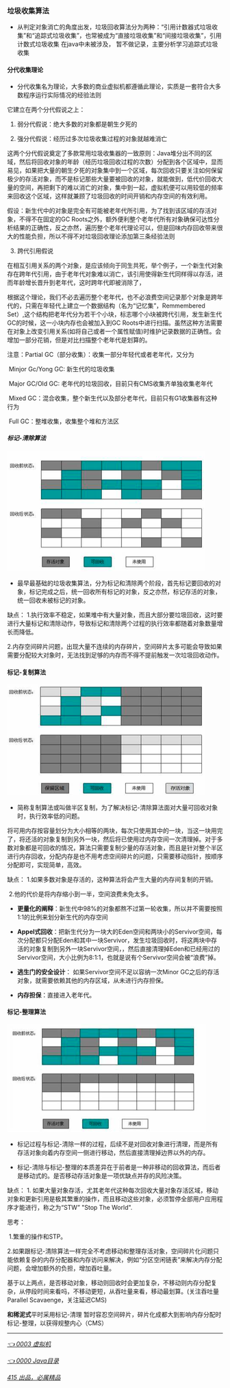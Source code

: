 ### 垃圾收集算法

  - 从判定对象消亡的角度出发，垃圾回收算法分为两种：“引用计数器式垃圾收集”和“追踪式垃圾收集”，也常被成为“直接垃圾收集”和“间接垃圾收集”，引用计数式垃圾收集 在java中未被涉及， 暂不做记录，主要分析学习追踪式垃圾收集


#### 分代收集理论

  - 分代收集名为理论，大多数的商业虚拟机都遵循此理论，实质是一套符合大多数程序运行实际情况的经验法则

它建立在两个分代假说之上：

1. 弱分代假说：绝大多数的对象都是朝生夕死的

2. 强分代假说：经历过多次垃圾收集过程的对象就越难消亡

  这两个分代假说奠定了多款常用垃圾收集器的一致原则：Java堆分出不同的区域，然后将回收对象的年龄（经历垃圾回收过程的次数）分配到各个区域中，显而易见，如果把大量的朝生夕死的对象集中到一个区域，每次回收只要关注如何保留极少的存活对象，而不是标记那些大量要被回收的对象，就能做到，低代价回收大量的空间，再把剩下的难以消亡的对象，集中到一起，虚拟机便可以用较低的频率来回收这个区域，这样就兼顾了垃圾回收的时间开销和内存空间的有效利用。

假设：新生代中的对象是完全有可能被老年代所引用，为了找到该区域的存活对象，不得不在固定的GC Roots之外，额外便利整个老年代所有对象确保可达性分析结果的正确性，反之亦然，遍历整个老年代理论可以，但是回味内存回收带来很大的性能负担，所以不得不对垃圾回收理论添加第三条经验法则

3. 跨代引用假说

  在相互引用关系的两个对象，是应该倾向于同生共死，举个例子，一个新生代对象存在跨年代引用，由于老年代对象难以消亡，该引用使得新生代同样得以存活，进而年龄增长晋升到老年代，这时跨年代即被消除了，

根据这个理论，我们不必去遍历整个老年代，也不必浪费空间记录那个对象是跨年代的，只需在年轻代上建立一个数据结构（名为“记忆集”，Remmembered Set）,这个结构把老年代分为若干个小块，标志哪个小块被跨代引用，发生新生代GC的时候，这一小块内存也会被加入到GC Roots中进行扫描。虽然这种方法需要在对象上改变引用关系(如将自己或者一个属性赋值)时维护记录数据的正确性。会增加一部分花销，但是对比扫描整个老年代是划算的。

注意：Partial GC（部分收集）：收集一部分年轻代或者老年代，又分为

​				Minjor Gc/Yong GC: 新生代的垃圾收集

​				Major GC/Old GC: 老年代的垃圾回收，目前只有CMS收集齐单独收集老年代

​				Mixed GC：混合收集，整个新生代以及部分老年代，目前只有G1收集器有这种行为

​			    Full GC：整堆收集，收集整个堆和方法区

##### 标记-清除算法

![image-MarkSweep](../demo/picture/MarkSweep.png)

- 最早最基础的垃圾收集算法，分为标记和清除两个阶段，首先标记要回收的对象，标记完成之后，统一回收所有标记的对象，反之亦然，标记存活的对象，统一回收未被标记的对象。

缺点：
    1.执行效率不稳定，如果堆中有大量对象，而且大部分要垃圾回收，这时要进行大量标记和清除动作，导致标记和清除两个过程的执行效率都随着对象数量增长而降低。
    
​	2.内存空间碎片问题，出现大量不连续的内存碎片，空间碎片太多可能会导致如果需要分配较大对象时，无法找到足够的内存而不得不提前触发一次垃圾回收动作。

#### 标记-复制算法

![image-Copying](../demo/picture/Copying.png)

- 简称复制算法或叫做半区复制，为了解决标记-清除算法面对大量可回收对象时，执行效率低的问题。

将可用内存按容量划分为大小相等的两块，每次只使用其中的一块，当这一块用完了，将还活的对象复制到另外一块，然后将已使用过内存空间一次清理掉。对于多数对象都是可回收的情况，算法只需要复制少量的存活对象，而且是针对整个半区进行内存回收，分配内存是也不用考虑空间碎片的问题，只需要移动指针，按顺序分配即可，实现简单，高效。

缺点：
​	1.如果多数对象是存活的，这种算法将会产生大量的内存间复制的开销。

​	2.他的代价是将内存缩小到一半，空间浪费未免太多。

- **更量化的阐释**：新生代中98%的对象都熬不过第一轮收集，所以并不需要按照1:1的比例来划分新生代的内存空间

- **Appel式回收**：把新生代分为一块大的Eden空间和两块小的Servivor空间，每次分配都只分配Eden和其中一块Servivor，发生垃圾回收时，将这两块中存活的对象复制到另外一块Servivor空间，，然后直接清理掉Eden和已经用过的Servivor空间，大小比例为8:1:1，也就是说有个Servivor空间会被“浪费”掉。

- **逃生门的安全设计**： 如果Servivor空间不足以容纳一次Minor GC之后的存活对象，就需要依赖其他的内存区域，从未进行内存担保。

- **内存担保**：直接进入老年代。

#### 标记-整理算法

![image-MarkCompact](../demo/picture/MarkCompact.png)

- ​	标记过程与标记-清除一样的过程，后续不是对回收对象进行清理，而是所有存活对象向着内存空间一侧进行移动，然后直接清理掉边界以外的内存。

-   标记-清除与标记-整理的本质差异在于前者是一种非移动的回收算法，而后者是移动式的。是否移动存活对象是一项优缺点并存的风险决策。

缺点：
    1. 如果大量对象存活，尤其老年代这种每次回收大量对象存活区域，移动对象和更新引用是极其繁重的操作，而且移动这些对象，必须暂停全部用户应用程序才能进行，称之为“STW” "Stop The World".
    
思考： 

​	1.繁重的操作和STP。

​	2.如果跟标记-清除算法一样完全不考虑移动和整理存活对象，空间碎片化问题只能依赖复杂的内存分配器和内存访问来解决，例如“分区空闲链表”来解决内存分配问题，会增加额外的负担，增加吞吐量。

基于以上两点，是否移动对象，移动则回收时会更加复杂，不移动则内存分配复杂，从停段时间来看吗，不移动更短，从吞吐量来看，移动最划算。(关注吞吐量 Parallel Scavaenge，关注延迟CMS)

**和稀泥式**平时采用标记-清理  暂时容忍空间碎片，碎片化成都大到影响内存分配时标记-整理，以获得规整内心（CMS）  


---
*[👈 0003 虚拟机](../0003虚拟机.md)*

*[👈 0000 Java目录](../0000Java目录.md)*

*[415 出品，必属精品](../../note.md)*